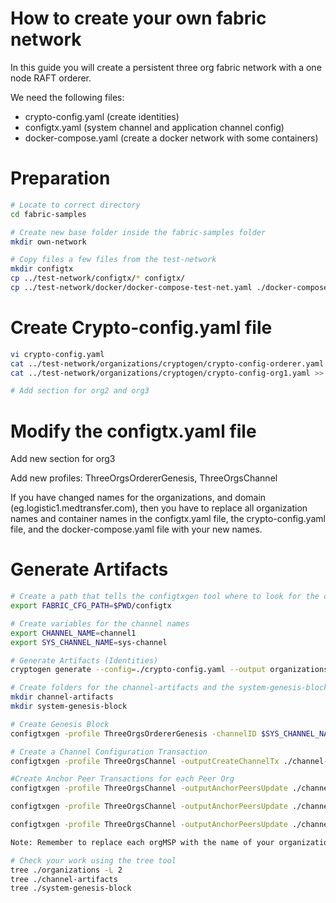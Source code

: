 # How to create your own fabric network
In this guide you will create a persistent three org fabric network with a one node RAFT orderer.

We need the following files:

- crypto-config.yaml (create identities)
- configtx.yaml (system channel and application channel config)
- docker-compose.yaml (create a docker network with some containers)

# Preparation
```bash
# Locate to correct directory
cd fabric-samples

# Create new base folder inside the fabric-samples folder
mkdir own-network

# Copy files a few files from the test-network
mkdir configtx
cp ../test-network/configtx/* configtx/
cp ../test-network/docker/docker-compose-test-net.yaml ./docker-compose.yaml
```

# Create Crypto-config.yaml file
```bash
vi crypto-config.yaml
cat ../test-network/organizations/cryptogen/crypto-config-orderer.yaml >> crypto-config.yaml
cat ../test-network/organizations/cryptogen/crypto-config-org1.yaml >> crypto-config.yaml

# Add section for org2 and org3
```

# Modify the configtx.yaml file

Add new section for org3

Add new profiles: ThreeOrgsOrdererGenesis, ThreeOrgsChannel

If you have changed names for the organizations, and domain (eg.logistic1.medtransfer.com), then you have to replace all organization names and container names in the configtx.yaml file, the crypto-config.yaml file, and the docker-compose.yaml file with your new names. 

# Generate Artifacts
```bash 
# Create a path that tells the configtxgen tool where to look for the confix.yaml file
export FABRIC_CFG_PATH=$PWD/configtx

# Create variables for the channel names
export CHANNEL_NAME=channel1 
export SYS_CHANNEL_NAME=sys-channel

# Generate Artifacts (Identities)
cryptogen generate --config=./crypto-config.yaml --output organizations

# Create folders for the channel-artifacts and the system-genesis-block
mkdir channel-artifacts
mkdir system-genesis-block

# Create Genesis Block
configtxgen -profile ThreeOrgsOrdererGenesis -channelID $SYS_CHANNEL_NAME -outputBlock ./system-genesis-block/genesis.block

# Create a Channel Configuration Transaction
configtxgen -profile ThreeOrgsChannel -outputCreateChannelTx ./channel-artifacts/channel_$CHANNEL_NAME.tx -channelID $CHANNEL_NAME

#Create Anchor Peer Transactions for each Peer Org
configtxgen -profile ThreeOrgsChannel -outputAnchorPeersUpdate ./channel-artifacts/Org1MSPanchors.tx -channelID $CHANNEL_NAME -asOrg Org1MSP

configtxgen -profile ThreeOrgsChannel -outputAnchorPeersUpdate ./channel-artifacts/Org2MSPanchors.tx -channelID $CHANNEL_NAME -asOrg Org2MSP

configtxgen -profile ThreeOrgsChannel -outputAnchorPeersUpdate ./channel-artifacts/Org3MSPanchors.tx -channelID $CHANNEL_NAME -asOrg Org3MSP

Note: Remember to replace each orgMSP with the name of your organization. Eg. Change Org1MSP to logistic1MSP.

# Check your work using the tree tool
tree ./organizations -L 2
tree ./channel-artifacts
tree ./system-genesis-block
```










